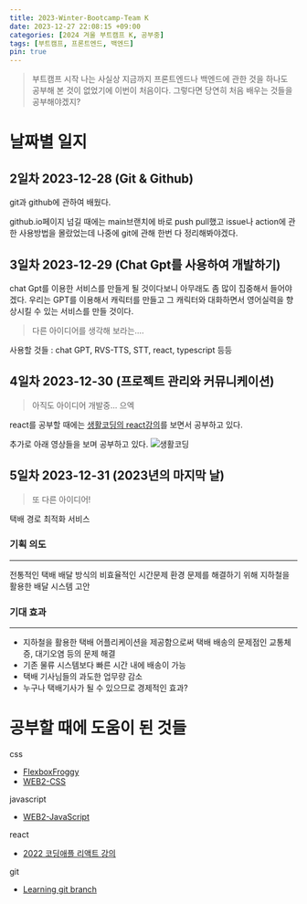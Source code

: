 ```yaml
---
title: 2023-Winter-Bootcamp-Team K
date: 2023-12-27 22:08:15 +09:00
categories: [2024 겨울 부트캠프 K, 공부중]
tags: [부트캠프, 프론트엔드, 백엔드]
pin: true
---
```


>부트캠프 시작
나는 사실상 지금까지 프론트엔드나 백엔드에 관한 것을 하나도 공부해 본 것이 없었기에 이번이 처음이다. 그렇다면 당연히 처음 배우는 것들을 공부해야겠지?


# 날짜별 일지

## 2일차 2023-12-28 (Git & Github)
git과 github에 관하여 배웠다.

github.io페이지 넘길 때에는 main브랜치에 바로 push pull했고 issue나 action에 관한 사용방법을 몰랐었는데 나중에 git에 관해 한번 다 정리해봐야겠다.

## 3일차 2023-12-29 (Chat Gpt를 사용하여 개발하기)

chat Gpt를 이용한 서비스를 만들게 될 것이다보니 아무래도 좀 많이 집중해서 들어야겠다. 우리는 GPT를 이용해서 캐릭터를 만들고 그 캐릭터와 대화하면서 영어실력을 향상시킬 수 있는 서비스를 만들 것이다. 
> 다른 아이디어를 생각해 보라는....

사용할 것들 : chat GPT, RVS-TTS, STT, react, typescript 등등

## 4일차 2023-12-30 (프로젝트 관리와 커뮤니케이션)

> 아직도 아이디어 개발중... 으엑

react를 공부할 때에는 [생활코딩의 react강의](https://www.youtube.com/watch?v=t9e3hMJ_s-c&list=PLuHgQVnccGMCOGstdDZvH41x0Vtvwyxu7&index=5&t=233s)를 보면서 공부하고 있다.

추가로 아래 영상들을 보며 공부하고 있다.
![생활코딩](https://github.com/oil-lamp-cat/oil-lamp-cat.github.io/assets/103806022/13daafcc-cf7e-4365-b29f-80fda6246d6d)

## 5일차 2023-12-31 (2023년의 마지막 날)
> 또 다른 아이디어!

택배 경로 최적화 서비스

### 기획 의도
---

전통적인 택배 배달 방식의 비효율적인 시간문제 환경 문제를 해결하기 위해 지하철을 활용한 배달 시스템 고안

### 기대 효과
---
- 지하철을 활용한 택배 어플리케이션을 제공함으로써 택배 배송의 문제점인 교통체증, 대기오염 등의 문제 해결
- 기존 물류 시스템보다 빠른 시간 내에 배송이 가능
- 택배 기사님들의 과도한 업무량 감소    
- 누구나 택배기사가 될 수 있으므로 경제적인 효과?

# 공부할 때에 도움이 된 것들

css
* [FlexboxFroggy](https://flexboxfroggy.com/#ko)
* [WEB2-CSS](https://youtube.com/playlist?list=PLuHgQVnccGMAnWgUYiAW2cTzSBywFO75B&si=LZxR-ue8zYp82oOh)

javascript
* [WEB2-JavaScript](https://youtube.com/playlist?list=PLuHgQVnccGMBB348PWRN0fREzYcYgFybf&si=5-6IckN6-OTd5cwx)

react
* [2022 코딩애플 리액트 강의](https://www.youtube.com/playlist?list=PLfLgtT94nNq0qTRunX9OEmUzQv4lI4pnP)

git
* [Learning git branch](https://learngitbranching.js.org/?locale=ko)